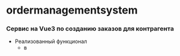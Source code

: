 # ordermanagementsystem
### Сервис на Vue3 по созданию заказов для контрагента
  * Реализованный функционал
    * в   


